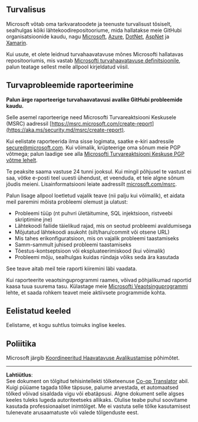 <!--
CO_OP_TRANSLATOR_METADATA:
{
  "original_hash": "57f14126c1c6add76b3aef3844dfe4e3",
  "translation_date": "2025-10-11T11:33:34+00:00",
  "source_file": "SECURITY.md",
  "language_code": "et"
}
-->
<!-- BEGIN MICROSOFT SECURITY.MD V0.0.9 BLOCK -->

## Turvalisus

Microsoft võtab oma tarkvaratoodete ja teenuste turvalisust tõsiselt, sealhulgas kõiki lähtekoodirepositooriume, mida hallatakse meie GitHubi organisatsioonide kaudu, nagu [Microsoft](https://github.com/Microsoft), [Azure](https://github.com/Azure), [DotNet](https://github.com/dotnet), [AspNet](https://github.com/aspnet) ja [Xamarin](https://github.com/xamarin).

Kui usute, et olete leidnud turvahaavatavuse mõnes Microsofti hallatavas repositooriumis, mis vastab [Microsofti turvahaavatavuse definitsioonile](https://aka.ms/security.md/definition), palun teatage sellest meile allpool kirjeldatud viisil.

## Turvaprobleemide raporteerimine

**Palun ärge raporteerige turvahaavatavusi avalike GitHubi probleemide kaudu.**

Selle asemel raporteerige need Microsofti Turvareaktsiooni Keskusele (MSRC) aadressil [https://msrc.microsoft.com/create-report](https://aka.ms/security.md/msrc/create-report).

Kui eelistate raporteerida ilma sisse logimata, saatke e-kiri aadressile [secure@microsoft.com](mailto:secure@microsoft.com). Kui võimalik, krüpteerige oma sõnum meie PGP võtmega; palun laadige see alla [Microsofti Turvareaktsiooni Keskuse PGP võtme lehelt](https://aka.ms/security.md/msrc/pgp).

Te peaksite saama vastuse 24 tunni jooksul. Kui mingil põhjusel te vastust ei saa, võtke e-posti teel uuesti ühendust, et veenduda, et teie algne sõnum jõudis meieni. Lisainformatsiooni leiate aadressilt [microsoft.com/msrc](https://www.microsoft.com/msrc).

Palun lisage allpool loetletud vajalik teave (nii palju kui võimalik), et aidata meil paremini mõista probleemi olemust ja ulatust:

  * Probleemi tüüp (nt puhvri ületäitumine, SQL injektsioon, ristveebi skriptimine jne)
  * Lähtekoodi failide täielikud rajad, mis on seotud probleemi avaldumisega
  * Mõjutatud lähtekoodi asukoht (silt/haru/commit või otsene URL)
  * Mis tahes erikonfiguratsioon, mis on vajalik probleemi taastamiseks
  * Samm-sammult juhised probleemi taastamiseks
  * Tõestus-kontseptsioon või ekspluateerimiskood (kui võimalik)
  * Probleemi mõju, sealhulgas kuidas ründaja võiks seda ära kasutada

See teave aitab meil teie raporti kiiremini läbi vaadata.

Kui raporteerite veaotsinguprogrammi raames, võivad põhjalikumad raportid kaasa tuua suurema tasu. Külastage meie [Microsofti Veaotsinguprogrammi](https://aka.ms/security.md/msrc/bounty) lehte, et saada rohkem teavet meie aktiivsete programmide kohta.

## Eelistatud keeled

Eelistame, et kogu suhtlus toimuks inglise keeles.

## Poliitika

Microsoft järgib [Koordineeritud Haavatavuse Avalikustamise](https://aka.ms/security.md/cvd) põhimõtet.

<!-- END MICROSOFT SECURITY.MD BLOCK -->

---

**Lahtiütlus**:  
See dokument on tõlgitud tehisintellekti tõlketeenuse [Co-op Translator](https://github.com/Azure/co-op-translator) abil. Kuigi püüame tagada tõlke täpsuse, palume arvestada, et automaatsed tõlked võivad sisaldada vigu või ebatäpsusi. Algne dokument selle algses keeles tuleks lugeda autoriteetseks allikaks. Olulise teabe puhul soovitame kasutada professionaalset inimtõlget. Me ei vastuta selle tõlke kasutamisest tulenevate arusaamatuste või valede tõlgenduste eest.